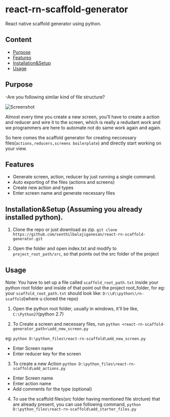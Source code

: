 # react-rn-scaffold-generator
React native scaffold generator using python.

## Content
- [Purpose](purpose)
- [Features](#features)
- [Installation&Setup](#installation&setup)
- [Usage](#usage)

## Purpose
-Are you following similar kind of file structure?

![Screenshot](https://s14.postimg.org/vtvnjgs7l/file_Structure.png)

Almost every time you create a new screen, you'll have to create a action and reducer and wire it to the screen,
which is really a redudant work and we programmers are here to automate not do same work again and again.

So here comes the scaffold generator for creating neccessary files(`actions,reducers,screens boilerplate`)
and directly start working on your view.

## Features
- Generate screen, action, reducer by just running a single command.
- Auto exporting of the files (actions and screens)
- Create new action and types
- Enter screen name and generate necessary files

## Installation&Setup (Assuming you already installed python).
1. Clone the repo or just download as zip.
`git clone https://github.com/senthilbalajiganesan/react-rn-scaffold-generator.git`

2. Open the folder and open index.txt and modify to `project_root_path/src`, so that points out the src folder of the project

## Usage

Note: You have to set up a file called `scaffold_root_path.txt` inside your python root folder and inside of that point out the project root_folder, for eg: your `scaffold_root_path.txt` should look like: `D:\\d\\python\\rn-scaffold`(where u cloned the repo)

1. Open the python root folder, usually in windows, it'll be like, `C:\Python27`(python 2.7)

2. To Create a screen and necessary files, run
 `python <react-rn-scaffold-generator_path>\add_new_screen.py`

 eg: `python D:\python_files\react-rn-scaffold\add_new_screen.py`

- Enter Screen name
- Enter reducer key for the screen

3. To create a new Action
`python D:\python_files\react-rn-scaffold\add_actions.py`

- Enter Screen name
- Enter action name
- Add comments for the type (optional)

4. To use the scaffold files(src folder having mentioned file strcture)
   that are already present, you can use following command,
   `python  D:\python_files\react-rn-scaffold\add_starter_files.py`
